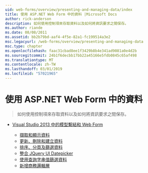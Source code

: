 ```yaml
---
uid: web-forms/overview/presenting-and-managing-data/index
title: 使用 ASP.NET Web Form 中的資料 |Microsoft Docs
author: rick-anderson
description: 如何使用控制項來存取資料以及如何將資訊要求之間保存。
ms.author: riande
ms.date: 08/08/2011
ms.assetid: bb2b79bd-aaf4-4f5e-82a1-fc199514a3e2
msc.legacyurl: /web-forms/overview/presenting-and-managing-data
msc.type: chapter
ms.openlocfilehash: faac31cbad8ee1f3429b8b4e341ad9081a0e4d2b
ms.sourcegitcommit: 24b1f6decbb17bb22a45166e5fdb0845c65af498
ms.translationtype: MT
ms.contentlocale: zh-TW
ms.lasthandoff: 03/01/2019
ms.locfileid: "57021965"
---
```

<a name="working-with-data-in-aspnet-web-forms"></a>使用 ASP.NET Web Form 中的資料
====================
> 如何使用控制項來存取資料以及如何將資訊要求之間保存。


- [Visual Studio 2013 中的模型繫結和 Web Form](model-binding/index.md)

    - [擷取和顯示資料](model-binding/retrieving-data.md)
    - [更新、刪除和建立資料](model-binding/updating-deleting-and-creating-data.md)
    - [排序、分頁及篩選資料](model-binding/sorting-paging-and-filtering-data.md)
    - [整合 JQuery UI Datepicker](model-binding/integrating-jquery-ui.md)
    - [使用查詢字串值篩選資料](model-binding/using-query-string-values-to-retrieve-data.md)
    - [新增商務邏輯層](model-binding/adding-business-logic-layer.md)
